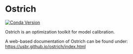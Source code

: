 # Ostrich

[![Conda Version](https://img.shields.io/conda/vn/conda-forge/ostrich.svg)](https://anaconda.org/conda-forge/ostrich)

Ostrich is an optimization toolkit for model calibration.

A web-based documentation of Ostrich can be found under:
https://usbr.github.io/ostrich/index.html

